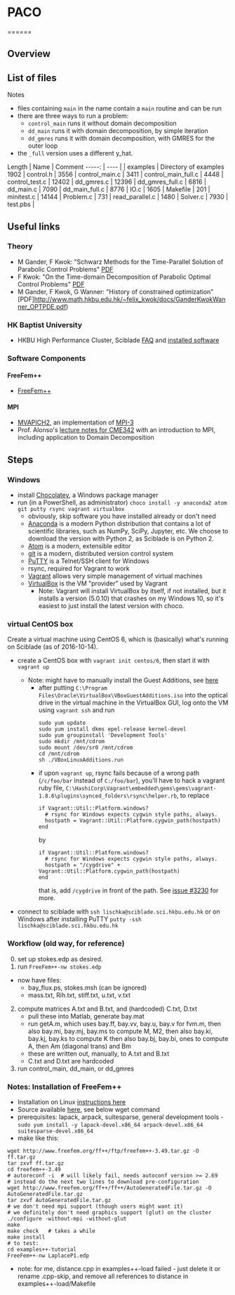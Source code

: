 # PACO
======

## Overview

## List of files

Notes
* files containing `main` in the name contain a `main` routine and can be run
* there are three ways to run a problem:
  * `control_main` runs it without domain decomposition
  * `dd_main` runs it with domain decomposition, by simple iteration
  * `dd_gmres` runs it with domain decomposition, with GMRES for the outer loop
* the `_full` version uses a different y_hat.


Length | Name | Comment
-----: | ---- |
       | examples | Directory of examples
  1902 | control.h |
  3556 | control_main.c |
  3411 | control_main_full.c |
  4448 | control_test.c |
 12402 | dd_gmres.c |
 12396 | dd_gmres_full.c |
  6816 | dd_main.c |
  7090 | dd_main_full.c |
  8776 | IO.c |
  1605 | Makefile |
   201 | minitest.c |
 14144 | Problem.c |
   731 | read_parallel.c |
  1480 | Solver.c |
  7930 | test.pbs |

## Useful links

### Theory

* M Gander, F Kwok: "Schwarz Methods for the Time-Parallel Solution of Parabolic Control Problems" [PDF](http://www.math.hkbu.edu.hk/~felix_kwok/docs/Kwok-Felix-Gander-Martin_J.-276.pdf)
* F Kwok: "On the Time-domain Decomposition of Parabolic Optimal Control Problems" [PDF](http://www.math.hkbu.edu.hk/~felix_kwok/docs/kwok_plenary.pdf)
* M Gander, F Kwok, G Wanner: "History of constrained optimization" [PDF]http://www.math.hkbu.edu.hk/~felix_kwok/docs/GanderKwokWanner_OPTPDE.pdf)

### HK Baptist University
* HKBU High Performance Cluster, Sciblade [FAQ](http://site.sci.hkbu.edu.hk/hpccc/sciblade/faq_sciblade.php) and
[installed software](http://site.sci.hkbu.edu.hk/hpccc/sciblade/software.php)

### Software Components

#### FreeFem++

* [FreeFem++](http://www.freefem.org/ff++/)

#### MPI

* [MVAPICH2](http://mvapich.cse.ohio-state.edu/features/#mv2), an
implementation of [MPI-3](http://mpi-forum.org/docs/mpi-3.0/mpi30-report.pdf)
* Prof. Alonso's [lecture notes for CME342](http://adl.stanford.edu/cme342/Lecture_Notes.html) with an introduction
to MPI, including application to Domain Decomposition



## Steps

### Windows

* install [Chocolatey](https://chocolatey.org/install), a Windows package manager
* run (in a PowerShell, as administrator)
  `choco install -y anaconda2 atom git putty rsync vagrant virtualbox`
    * obviously, skip software you have installed already or don't need
    * [Anaconda](https://www.continuum.io/anaconda-overview) is a modern
    Python distribution that contains a lot of scientific libraries,
    such as NumPy, SciPy, Jupyter, etc.
    We choose to download the version with Python 2, as Sciblade is on Python 2.
    * [Atom](https://atom.io/) is a modern, extensible editor
    * [git](https://git-scm.com/) is a modern, distributed version control system
    * [PuTTY](http://www.putty.org/) is a Telnet/SSH client for Windows
    * rsync, required for Vagrant to work
    * [Vagrant](https://www.vagrantup.com/) allows very simple management of virtual machines
    * [VirtualBox]() is the VM "provider" used by Vagrant
      * Note: Vagrant will install VirtualBox by itself, if not installed, but
      it installs a version (5.0.10) that crashes on my Windows 10, so it's
      easiest to just install the latest version with choco.

### virtual CentOS box

Create a virtual machine using CentOS 6, which is (basically) what's running
on Sciblade (as of 2016-10-14).

* create a CentOS box with  `vagrant init centos/6`, then start it with
  `vagrant up`
  * Note: might have to manually install the Guest Additions, see [here](https://www.virtualbox.org/manual/ch04.html)
    * after putting `C:\Program Files\Oracle\VirtualBox\VBoxGuestAdditions.iso`
      into the optical drive in the virtual machine in the VirtualBox GUI,
      log onto the VM using `vagrant ssh` and run
      ```
      sudo yum update
      sudo yum install dkms epel-release kernel-devel
      sudo yum groupinstall 'Development Tools'
      sudo mkdir /mnt/cdrom
      sudo mount /dev/sr0 /mnt/cdrom
      cd /mnt/cdrom
      sh ./VBoxLinuxAdditions.run
      ```
    * if upon `vagrant up`, rsync fails because of a wrong path (`/c/foo/bar` instead
      of `C:/foo/bar`), you'll have to hack a vagrant ruby file,
      `C:\HashiCorp\Vagrant\embedded\gems\gems\vagrant-1.8.6\plugins\synced_folders\rsync\helper.rb`, to replace
      ```
      if Vagrant::Util::Platform.windows?
        # rsync for Windows expects cygwin style paths, always.
        hostpath = Vagrant::Util::Platform.cygwin_path(hostpath)
      end
      ```
      by
      ```
      if Vagrant::Util::Platform.windows?
        # rsync for Windows expects cygwin style paths, always.
        hostpath = "/cygdrive" + Vagrant::Util::Platform.cygwin_path(hostpath)
      end
      ```
      that is, add `/cygdrive` in front of the path. See [issue #3230](https://github.com/mitchellh/vagrant/issues/3230) for more.



* connect to sciblade with `ssh lischka@sciblade.sci.hkbu.edu.hk` or on Windows
after installing PuTTY `putty -ssh lischka@sciblade.sci.hkbu.edu.hk`


### Workflow (old way, for reference)

0. set up stokes.edp as desired.
1. run `FreeFem++-nw stokes.edp`
  * now have files:
      * bay_flux.ps, stokes.msh (can be ignored)
      * mass.txt,  Rih.txt,  stiff.txt, u.txt, v.txt
2. compute matrices A.txt and B.txt, and (hardcoded) C.txt, D.txt
    * pull these into Matlab, generate bay.mat
    * run getA.m, which uses bay.ff, bay.vv, bay.u, bay.v for fvm.m,
      then also bay.mi, bay.mj, bay.ms to compute M, M2,
      then also bay.ki, bay.kj, bay.ks to compute K
      then also bay.bj, bay.bi, ones to compute A,
      then Am (diagonal trans) and Bm
    * these are written out, manually, to A.txt and B.txt
    * C.txt and D.txt are hardcoded
3. run control_main, dd_main, or dd_gmres


### Notes: Installation of FreeFem++

* Installation on Linux [instructions here](http://www.freefem.org/ff++/linux.php)
* Source available [here](http://www.freefem.org/ff++/ftp/freefem++-3.49.tar.gz),
see below wget command
* prerequisites: lapack, arpack, suitesparse, general development tools -
`sudo yum install -y lapack-devel.x86_64 arpack-devel.x86_64 suitesparse-devel.x86_64`
* make like this:
```
wget http://www.freefem.org/ff++/ftp/freefem++-3.49.tar.gz -O ff.tar.gz
tar zxvf ff.tar.gz
cd freefem++-3.49
# autoreconf -i  # will likely fail, needs autoconf version >= 2.69
# instead do the next two lines to download pre-configuration
wget http://www.freefem.org/ff++/ff++/AutoGeneratedFile.tar.gz -O AutoGeneratedFile.tar.gz
tar zxvf AutoGeneratedFile.tar.gz
# we don't need mpi support (though users might want it)
# we definitely don't need graphics support (glut) on the cluster
./configure -without-mpi -without-glut
make
make check   # takes a while
make install
# to test:
cd examples++-tutorial
FreeFem++-nw LaplaceP1.edp
```
* note: for me, distance.cpp in examples++-load failed - just delete it or rename .cpp-skip, and remove all references to distance in examples++-load/Makefile

